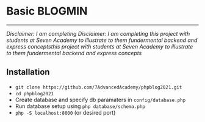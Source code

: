 # Basic BLOGMIN
-----
*Disclaimer: I am completing Disclaimer: I am completing this project with students at Seven Academy to illustrate to them fundermental backend and express conceptsthis project with students at Seven Academy to illustrate to them fundermental backend and express concepts*

## Installation

- `git clone https://github.com/7AdvancedAcademy/phpblog2021.git`
- `cd phpblog2021`
- Create database and specify db paramaters in `config/database.php`
- Run database setup using `php database/schema.php`
- `php -S localhost:8000` (or desired port)
